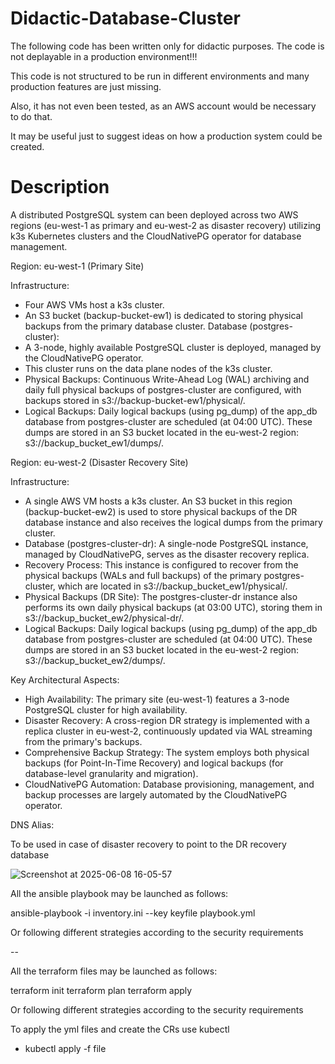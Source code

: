 # Didactic-Database-Cluster

The following code has been written only for didactic purposes.
The code is not deplayable in a production environment!!!

This code is not structured to be run in different environments and many production features are just missing.

Also, it has not even been tested, as an AWS account would be necessary to do that.

It may be useful just to suggest ideas on how a production system could be created.


# Description


A distributed PostgreSQL system can been deployed across two AWS regions (eu-west-1 as primary and eu-west-2 as disaster recovery) utilizing k3s Kubernetes clusters and the CloudNativePG operator for database management.

Region: eu-west-1 (Primary Site)

Infrastructure: 
- Four AWS VMs host a k3s cluster.
- An S3 bucket (backup-bucket-ew1) is dedicated to storing physical backups from the primary database cluster.
Database (postgres-cluster):
- A 3-node, highly available PostgreSQL cluster is deployed, managed by the CloudNativePG operator.
- This cluster runs on the data plane nodes of the k3s cluster.
- Physical Backups: Continuous Write-Ahead Log (WAL) archiving and daily full physical backups of postgres-cluster are configured, with backups stored in s3://backup-bucket-ew1/physical/.
- Logical Backups: Daily logical backups (using pg_dump) of the app_db database from postgres-cluster are scheduled (at 04:00 UTC). These dumps are stored in an S3 bucket located in the eu-west-2 region: s3://backup_bucket_ew1/dumps/.


Region: eu-west-2 (Disaster Recovery Site)

Infrastructure: 
- A single AWS VM hosts a k3s cluster. An S3 bucket in this region (backup-bucket-ew2) is used to store physical backups of the DR database instance and also receives the logical dumps from the primary cluster.
- Database (postgres-cluster-dr): A single-node PostgreSQL instance, managed by CloudNativePG, serves as the disaster recovery replica.
- Recovery Process: This instance is configured to recover from the physical backups (WALs and full backups) of the primary postgres-cluster, which are located in s3://backup_bucket_ew1/physical/.
- Physical Backups (DR Site): The postgres-cluster-dr instance also performs its own daily physical backups (at 03:00 UTC), storing them in s3://backup_bucket_ew2/physical-dr/.
- Logical Backups: Daily logical backups (using pg_dump) of the app_db database from postgres-cluster are scheduled (at 04:00 UTC). These dumps are stored in an S3 bucket located in the eu-west-2 region: s3://backup_bucket_ew2/dumps/.


Key Architectural Aspects:

- High Availability: The primary site (eu-west-1) features a 3-node PostgreSQL cluster for high availability.
- Disaster Recovery: A cross-region DR strategy is implemented with a replica cluster in eu-west-2, continuously updated via WAL streaming from the primary's backups.
- Comprehensive Backup Strategy: The system employs both physical backups (for Point-In-Time Recovery) and logical backups (for database-level granularity and migration).
- CloudNativePG Automation: Database provisioning, management, and backup processes are largely automated by the CloudNativePG operator.


DNS Alias:

To be used in case of disaster recovery to point to the DR recovery database


![Screenshot at 2025-06-08 16-05-57](https://github.com/user-attachments/assets/9f2e373b-5939-47d3-959c-5e4bd197cbbf)



All the ansible playbook may be launched as follows:

ansible-playbook -i inventory.ini --key keyfile playbook.yml

Or following different strategies according to the security requirements

--

All the terraform files may be launched as follows:

terraform init
terraform plan
terraform apply

Or following different strategies according to the security requirements


To apply the yml files and create the CRs use kubectl

- kubectl apply -f file
